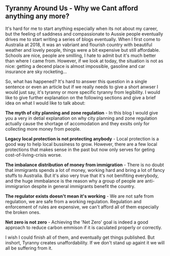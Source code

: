 ## Tyranny Around Us - Why we Cant afford anything any more?

It's hard for me to start anything especially when its not about my career, but the feeling of saddness and compassionate to Aussie people eventually drives me to start writing a series of blogs eventually. When I first come to Australia at 2018, it was an vabriant and flourish country with beautiful weather and lovely people, things were a bit expensive but still affordable. Schools are nice, people are smilling, I hate to admit but it's much better than where I came from. However, if we look at today, the situation is not as nice: getting a decend place is almost impossible, gasoline and car insurance are sky rocketing...

So, what has happened? It's hard to answer this question in a single sentence or even an article but if we really needs to give a short anwser I would just say, it's tyranny or more specific tyranny from legibility. I would like to give further explanation on the following sections and give a brief idea on what I would like to talk about:

**The myth of city planning and zone regulation** - In this blog I would give you a very in detial explanation on why city planning and zone regulation actually cause the shortage of accomodation and they exsits only for collecting more money from people.

**Legacy local protection is not protecting anybody** - Local protection is a good way to help local bussiness to grow. However, there are a few local protections that makes sense in the past but now only serves for geting cost-of-living-crisis worse.

**The imbalance distribution of money from immigration** - There is no doubt that immigrants spends a lot of money, working hard and bring a lot of fancy stuffs to Australia. But it's also very true that it's not benifiting everybody, and the huge immbalance is the reason why a group of people are anti-immigrarion despite in general immigrants benefit the country.

**The regulator exists doesn't mean it's working** - We are not safe from regulation, we are safe from a working regulation. Regulation and enforcement of rules are expensive, we can't afford all of them especially the broken ones.

**Net zero is not zero** - Achieving the 'Net Zero' goal is indeed a good approach to reduce carbon emmison if it is caculated properly or correctly.

I wish I could finish all of them, and eventually get things published. But inshort, Tyranny creates unaffordability. If we don't stand up againt it we will all be suffering from it.
